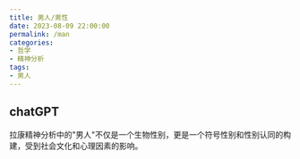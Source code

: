```yaml
---
title: 男人/男性
date: 2023-08-09 22:00:00
permalink: /man
categories:
- 哲学
- 精神分析
tags:
- 男人
---
```

## chatGPT
拉康精神分析中的"男人"不仅是一个生物性别，更是一个符号性别和性别认同的构建，受到社会文化和心理因素的影响。